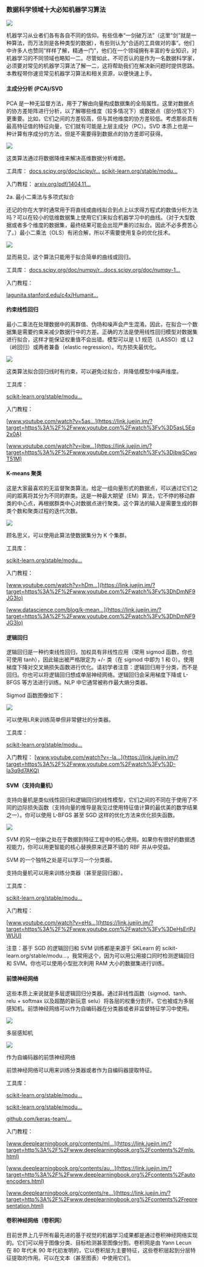### 数据科学领域十大必知机器学习算法

![](https://user-gold-cdn.xitu.io/2019/2/25/169241652e1bf48c?imageslim)

机器学习从业者们各有各自不同的信仰。有些信奉“一剑破万法”（这里“剑”就是一种算法，而万法则是各种类型的数据），有些则认为“合适的工具做对的事”。他们中许多人也赞同“样样了解，精通一门”，他们在一个领域拥有丰富的专业知识，对机器学习的不同领域也略知一二。尽管如此，不可否认的是作为一名数据科学家，必须要对常见的机器学习算法了解一二，这将帮助我们在解决新问题时提供思路。本教程带你速览常见机器学习算法和相关资源，以便快速上手。

#### 主成分分析 (PCA)/SVD

PCA 是一种无监督方法，用于了解由向量构成数据集的全局属性。这里对数据点的协方差矩阵进行分析，以了解哪些维度（较多情况下）或数据点（部分情况下）更重要。比如，它们之间的方差较高，但与其他维度的协方差较低。考虑那些具有最高特征值的特征向量，它们就有可能是上层主成分（PC）。SVD 本质上也是一种计算有序成分的方法，但是不需要得到数据点的协方差即可获得。

![](https://user-gold-cdn.xitu.io/2019/2/25/169241651a1a1813?imageslim)

这类算法通过将数据降维来解决高维数据分析难题。

工具库：
[docs.scipy.org/doc/scipy/r…](https://link.juejin.im/?target=https%3A%2F%2Fdocs.scipy.org%2Fdoc%2Fscipy%2Freference%2Fgenerated%2Fscipy.linalg.svd.html)
[scikit-learn.org/stable/modu…](https://link.juejin.im/?target=http%3A%2F%2Fscikit-learn.org%2Fstable%2Fmodules%2Fgenerated%2Fsklearn.decomposition.PCA.html)

入门教程：
[arxiv.org/pdf/1404.11…](https://link.juejin.im/?target=https%3A%2F%2Farxiv.org%2Fpdf%2F1404.1100.pdf)

2a. 最小二乘法与多项式拟合

还记的你在大学时通常用于将直线或曲线拟合到点上以求得方程式的数值分析方法吗？可以在较小的低维数据集上使用它们来拟合机器学习中的曲线。（对于大型数据或者多个维度的数据集，最终结果可能会出现严重的过拟合。因此不必多费苦心了。）最小二乘法（OLS）有闭合解，所以不需要使用复杂的优化技术。

![](https://user-gold-cdn.xitu.io/2019/2/25/169241651b7e6d41?imageslim)

显而易见，这个算法只能用于拟合简单的曲线或回归。

工具库：
[docs.scipy.org/doc/numpy/r…docs.scipy.org/doc/numpy-1…](https://link.juejin.im/?target=https%3A%2F%2Fdocs.scipy.org%2Fdoc%2Fnumpy-1.10.0%2Freference%2Fgenerated%2Fnumpy.polyfit.html)

入门教程：


[lagunita.stanford.edu/c4x/Humanit…](https://link.juejin.im/?target=https%3A%2F%2Flagunita.stanford.edu%2Fc4x%2FHumanitiesScience%2FStatLearning%2Fasset%2Flinear_regression.pdf)


#### 约束线性回归
最小二乘法在处理数据中的离群值、伪场和噪声会产生混淆。因此，在拟合一个数据集是需要约束来减少数据行中的方差。正确的方法是使用线性回归模型对数据集进行拟合，这样才能保证权重值不会出错。模型可以是 L1 规范（LASSO）或 L2（岭回归）或两者兼备（elastic regression）。均方损失最优化。

![](https://user-gold-cdn.xitu.io/2019/2/25/16924168244699a2?imageslim)


这类算法拟合回归线时有约束，可以避免过拟合，并降低模型中噪声维度。

工具库：

[scikit-learn.org/stable/modu…](https://link.juejin.im/?target=http%3A%2F%2Fscikit-learn.org%2Fstable%2Fmodules%2Flinear_model.html)

入门教程：

[www.youtube.com/watch?v=5as…](https://link.juejin.im/?target=https%3A%2F%2Fwww.youtube.com%2Fwatch%3Fv%3D5asL5Eq2x0A)

[www.youtube.com/watch?v=jbw…](https://link.juejin.im/?target=https%3A%2F%2Fwww.youtube.com%2Fwatch%3Fv%3DjbwSCwoT51M)



#### K-means 聚类

这是大家最喜欢的无监督聚类算法。给定一组向量形式的数据点，可以通过它们之间的距离将其分为不同的群类。这是一种最大期望（EM）算法，它不停的移动群类的中心点，再根据群类中心对数据点进行聚类。这个算法的输入是需要生成的群类个数和聚类过程的迭代次数。


![](https://user-gold-cdn.xitu.io/2019/2/25/1692416834ee7b28?imageslim)


顾名思义，可以使用此算法使数据集分为 K 个集群。

工具库：

[scikit-learn.org/stable/modu…](https://link.juejin.im/?target=http%3A%2F%2Fscikit-learn.org%2Fstable%2Fmodules%2Fgenerated%2Fsklearn.cluster.KMeans.html)

入门教程：

[www.youtube.com/watch?v=hDm…](https://link.juejin.im/?target=https%3A%2F%2Fwww.youtube.com%2Fwatch%3Fv%3DhDmNF9JG3lo)

[www.datascience.com/blog/k-mean…](https://link.juejin.im/?target=https%3A%2F%2Fwww.youtube.com%2Fwatch%3Fv%3DhDmNF9JG3lo)

#### 逻辑回归

逻辑回归是一种约束线性回归，加权具有非线性应用（常用 sigmod 函数，你也可使用 tanh），因此输出被严格限定为 +/- 类（在 sigmod 中即为 1 和 0）。使用梯度下降对交叉熵损失函数进行优化。请初学者注意：逻辑回归用于分类，而不是回归。你也可以将逻辑回归想成单层神经网络。逻辑回归会采用梯度下降或 L-BFGS 等方法进行训练。NLP 中它通常被称作最大熵分类器。

Sigmod 函数图像如下：

![](https://user-gold-cdn.xitu.io/2019/2/25/16924168223f4a44?imageslim)

可以使用LR来训练简单但非常健壮的分类器。


工具库：

[scikit-learn.org/stable/modu…](https://link.juejin.im/?target=http%3A%2F%2Fscikit-learn.org%2Fstable%2Fmodules%2Fgenerated%2Fsklearn.linear_model.LogisticRegression.html)

入门教程：
[www.youtube.com/watch?v=-la…](https://link.juejin.im/?target=https%3A%2F%2Fwww.youtube.com%2Fwatch%3Fv%3D-la3q9d7AKQ)

#### SVM（支持向量机）

支持向量机是类似线性回归和逻辑回归的线性模型，它们之间的不同在于使用了不同的边际损失函数（支持向量的推导是我见过使用特征值计算的最优美的数学结果之一）。你可以使用 L-BFGS 甚至 SGD 这样的优化方法来优化损失函数。

![](https://user-gold-cdn.xitu.io/2019/2/25/1692416835e49acc?imageslim)

SVM 的另一创新之处在于数据到特征工程中的核心使用。如果你有很好的数据透视能力，你可以用更智能的核心替换原来还算不错的 RBF 并从中受益。

SVM 的一个独特之处是可以学习一个分类器。

支持向量机可以用来训练分类器（甚至是回归器）。


工具库：

[scikit-learn.org/stable/modu…](https://link.juejin.im/?target=http%3A%2F%2Fscikit-learn.org%2Fstable%2Fmodules%2Fgenerated%2Fsklearn.svm.SVC.html)

入门教程：

[www.youtube.com/watch?v=eHs…](https://link.juejin.im/?target=https%3A%2F%2Fwww.youtube.com%2Fwatch%3Fv%3DeHsErlPJWUU)

注意：基于 SGD 的逻辑回归和 SVM 训练都是来源于 SKLearn 的 scikit-learn.org/stable/modu…，我常用这个，因为可以用公用接口同时检测逻辑回归和 SVM。你也可以使用小型批次利用 RAM 大小的数据集进行训练。


#### 前馈神经网络

这些本质上来说就是多层逻辑回归分类器。通过非线性函数（sigmod、tanh、relu + softmax 以及超酷的新玩意 selu）将各层的权重分割开。它也被成为多层感知机。前馈神经网络可以作为自编码器在分类器或者非监督特征学习中使用。

![](https://user-gold-cdn.xitu.io/2019/2/25/16924168357cd259?imageslim)

多层感知机

![](https://user-gold-cdn.xitu.io/2019/2/25/16924168da0ed15f?imageslim)

作为自编码器的前馈神经网络

前馈神经网络可以用来训练分类器或者作为自编码器提取特征。

工具库：

[scikit-learn.org/stable/modu…](https://link.juejin.im/?target=http%3A%2F%2Fscikit-learn.org%2Fstable%2Fmodules%2Fgenerated%2Fsklearn.neural_network.MLPClassifier.html%23sklearn.neural_network.MLPClassifier)

[scikit-learn.org/stable/modu…](https://link.juejin.im/?target=http%3A%2F%2Fscikit-learn.org%2Fstable%2Fmodules%2Fgenerated%2Fsklearn.neural_network.MLPRegressor.html)

[github.com/keras-team/…](https://link.juejin.im/?target=https%3A%2F%2Fgithub.com%2Fkeras-team%2Fkeras%2Fblob%2Fmaster%2Fexamples%2Freuters_mlp_relu_vs_selu.py)

入门教程：

[www.deeplearningbook.org/contents/ml…](https://link.juejin.im/?target=http%3A%2F%2Fwww.deeplearningbook.org%2Fcontents%2Fmlp.html)

[www.deeplearningbook.org/contents/au…](https://link.juejin.im/?target=http%3A%2F%2Fwww.deeplearningbook.org%2Fcontents%2Fautoencoders.html)

[www.deeplearningbook.org/contents/re…](https://link.juejin.im/?target=http%3A%2F%2Fwww.deeplearningbook.org%2Fcontents%2Frepresentation.html)


#### 卷积神经网络（卷积网）

目前世界上几乎所有最先进的基于视觉的机器学习成果都是通过卷积神经网络实现的。它们可以用于图像分类、目标检测甚至图像分割。卷积网是由 Yann Lecun 在 80 年代末 90 年代初发明的，它以卷积层为主要特征，这些卷积层起到分层特征提取的作用。可以在文本（甚至图表）中使用它们。



